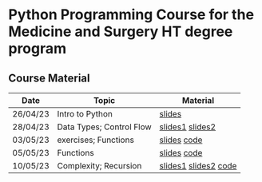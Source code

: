 # Python Programming Course for the Medicine and Surgery HT degree program

## Course Material
**Date** | **Topic** | **Material** |
---------|-----------|--------------|
26/04/23 | Intro to Python | [slides](./slides/00_intro.pdf)|
28/04/23 | Data Types; Control Flow | [slides1](./slides/01_data_types.pdf) [slides2](./slides/02_control_flow.pdf)|
03/05/23 | exercises; Functions | [slides](./slides/03_functions.pdf) [code](./code/01exercises/)|
05/05/23 | Functions | [slides](./slides/03_functions.pdf) [code](./code/02recursion/)|
10/05/23 | Complexity; Recursion | [slides1](./slides/04_complexity.pdf) [slides2](./slides/05_recursion.pdf) [code](./code/03recursion/)|
